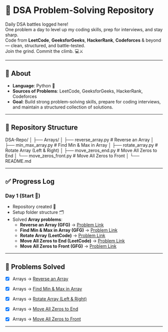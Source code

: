 # 🚀 DSA Problem-Solving Repository

Daily DSA battles logged here!  
One problem a day to level up my coding skills, prep for interviews, and stay sharp.  
Code from **LeetCode**, **GeeksforGeeks**, **HackerRank**, **Codeforces** & beyond — clean, structured, and battle-tested.  
Join the grind. Commit the climb. 💻⚔️  

---

## 📌 About
- **Language**: Python 🐍  
- **Sources of Problems**: LeetCode, GeeksforGeeks, HackerRank, Codeforces  
- **Goal**: Build strong problem-solving skills, prepare for coding interviews, and maintain a structured collection of solutions.

---

## 📂 Repository Structure
DSA-Repo/
│
├── Arrays/
│ ├── reverse_array.py # Reverse an Array
│ ├── min_max_array.py # Find Min & Max in Array
│ ├── rotate_array.py # Rotate Array (Left & Right)
│ ├── move_zeros_end.py # Move All Zeros to End
│ └── move_zeros_front.py # Move All Zeros to Front
│
└── README.md

---

## ✅ Progress Log

### Day 1 (Start 🚀)
- Repository created 🎉  
- Setup folder structure 🗂️  
- Solved **Array problems**:
  - **Reverse an Array (GFG)** → [Problem Link](https://www.geeksforgeeks.org/dsa/program-to-reverse-an-array/)  
  - **Find Min & Max in Array (GFG)** → [Problem Link](https://www.geeksforgeeks.org/maximum-and-minimum-in-an-array/)  
  - **Rotate Array (LeetCode)** → [Problem Link](https://leetcode.com/problems/rotate-array/)  
  - **Move All Zeros to End (LeetCode)** → [Problem Link](https://leetcode.com/problems/move-zeroes/)  
  - **Move All Zeros to Front (GFG)** → [Problem Link](https://www.geeksforgeeks.org/move-zeroes-front-array/)  

---

## 📖 Problems Solved
- [x] Arrays → [Reverse an Array](Arrays/reverse_array.py)  
- [x] Arrays → [Find Min & Max in Array](Arrays/min_max_array.py)  
- [x] Arrays → [Rotate Array (Left & Right)](Arrays/rotate_array.py)  
- [x] Arrays → [Move All Zeros to End](Arrays/move_zeros_end.py)  
- [x] Arrays → [Move All Zeros to Front](Arrays/move_zeros_front.py)  


---


